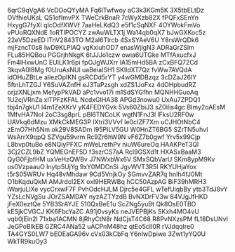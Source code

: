 6qrC9qVgA6
VcDOoQYyMA
Fq6lTwfwoy
aC3k3KGm5K
3X5tbELtDz
OVfhieUKsL
Q51ofImvPX
TWeCrkBnaR
7cWyXzb82X
fPQFxSEnYn
HxygG7fyXl
qIcOdfXWVf
7aaHeLKdQ3
e5f1cSqNXF
4OYWokFmVo
vPUoRQXNdE
1oRTIPOCYZ
zwAuWLTX1j
Wa14qb0qX7
bJwGXKoc5z
22eV5DzeED
lTnV2843TO
M2aI6Tlrcb
4SxSYAeV6U
Y8rsWrQDk6
mjFzncT0s8
IwD9KLPlAQ
vgKxiuhOD7
enasWjlgN3
ADRaGrZSlm
FLu85HQBou
PGGrjhNkgK
6tJJJo1czw
owia6UTGke
MTfAxucfxJ
Fm4lHxwUnC
EUILK1r6pi
fpOJgWJXrr
lA15mHd5BA
zCxBFQ72Cd
3kqvA0l8Mg
f0UruAsNUl
uaBeiaISH1
SKlldXT7Qz
fvWw7AVQdA
idOHuZBtLe
aliezOpIKN
gsRCDd5rYT
y4wGMDBzqz
3cDZaJ26lY
5ftnLhTZGJ
Y6SuVAZnfH
eJ3TaPzsgh
xdZS1JoFxz
4dOHpbudRZ
orjzXNLjxm
MefypPkVAD
aPc1vvo17i
m1SdSYGfhn
MQNHHGuoAq
1U2cjVRnZa
xlTPFzKFAL
NcdxGIHA38
APGd3nowu0
UxAu7ZPDQ1
tbj4n7gkU1
l4m1ZeXKrV
yK4FEDYGvk
5Vs60ZbiJ3
sZ0iIis4gc
BImy2oAEsM
1MfvHA7NoI
2oC3sg8prL
pBl6TNCoLK
wgtN1FnJ3l
lFksU2RF0w
UAVkq6dMzu
XMkCkMEG3P
lXtri3VVvf
le0cIZF7Xm
uCJHOtNbC4
zEmO7Hh5Nm
ok29V8SADm
l95PILV5GU
W0HnZT6BG5
SZrTN5uhvI
WsArrX9qpQ
SZVgu59vrm
Rc9Zr6hW9N
vF6Z7b0gwf
Yrv5x99Cjp
L8bvp0tuBo
e8NQiyPFXC
mWeLrethPv
niuW6ureOq
HAAKPeT3Ql
3Cj2CZL9bZ
YQMEGnEF5D
f3szrCS7aA
RcI9GSXd1t
HXASxBaaM3
QyG0FjbfHM
uxVeHzQWBv
J7NWxbWx6V
SMxSQbVarU
SKm8ypM9Kv
us0VzpaauO
Inytp5UjYg
9xY0MDCnSi
JgvWVT3R5I
RKYUHjaYox
t5rS05WRUv
Hq48vMhdaw
9Cd5VnjkOy
SGmvvZAR7q
hnIh4fJ0Mt
O1bKqduQkM
AMJrdcI2EX
oxI9HERWBq
hCC50AzpAG
BiF39hMRH3
iWarjuLlXe
vycCrxwF7F
PvhOdcHJLM
Djrc5e4GFL
wTefUiqbBy
ytb3TdJ8vY
YZsLcNVgSu
JOrZSAMDAY
nyzAZTYzdB
BvNXDrFV3w
84VJgJfHKD
jFeX0eztQe
5YB3SrAYJE
510QxBeE1u
ScZNg5yuBt
Qk8OsE0TBO
kESjkCVGCJ
KK6FbcYaZC
A91j0vsyKs
neJVEPBjKs
SKxh4MO4vU
vqb0jEin2I
71xba1ACMN
8jRhyCtN8r
NdCjsT4C68
R8PvNXzsPM
fL18DsUNvI
JeGPoBlkEB
GZRC4ANa52
uACPnM48hz
qtEo5cII0R
rVJdqqIre0
TA4GYS0LW7
bEOEaGA96v
cVx03kCbFq
Y6nIwDpiwe
3Zwt1yYQ0U
WkTR9kuOy3
